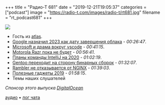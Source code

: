+++
title = "Радио-Т 681"
date = "2019-12-21T19:05:37"
categories = ["podcast"]
image = "https://radio-t.com/images/radio-t/rt681.jpg"
filename = "rt_podcast681"
+++

![](https://radio-t.com/images/radio-t/rt681.jpg)

- Гость из [atlas](https://atlas.ru/wgs?utm_source=podcast&utm_medium=special&utm_campaign=radio-t1219).
- [Google назначил 2023 как дату завершения облака](https://www.theinformation.com/articles/google-brass-set-2023-as-deadline-to-beat-amazon-microsoft-in-cloud) - *00:26:47*.
- [Мicrosoft и драма вокруг vscode](https://github.com/microsoft/vscode/issues/87440) - *00:41:15*.
- [Motorola Razr пока не будет](https://mashable.com/article/motorola-delays-razr-launch-too-popular/) - *00:56:41*.
- [Планы команды IntelliJ на 2020](https://habr.com/ru/company/JetBrains/blog/481344/) - *01:02:19*.
- [Gentoo переходит на сторону бинарных сборок](http://www.opennet.ru/opennews/art.shtml?num=52063) - *01:32:07*.
- [Rambler не отказывается от NGINX](http://www.opennet.ru/opennews/art.shtml?num=52045) - *01:39:03*.
- [Полезные гаджеты 2019](https://www.zdnet.com/article/most-useful-gadgets-of-2019/) - *01:58:15*.
- Темы наших слушателей

*Спонсор этого выпуска [DigitalOcean](https://www.digitalocean.com)*


[аудио](https://cdn.radio-t.com/rt_podcast681.mp3) • [лог чата](https://chat.radio-t.com/logs/radio-t-681.html)
<audio src="https://cdn.radio-t.com/rt_podcast681.mp3" preload="none"></audio>
